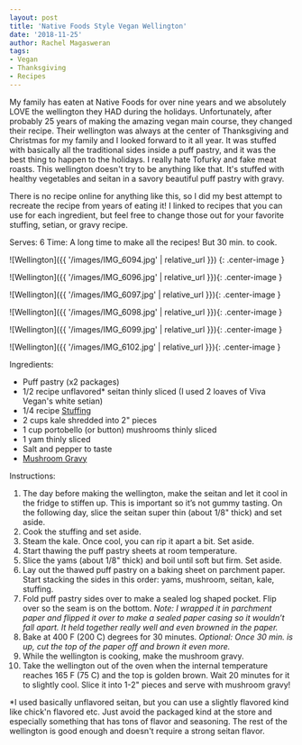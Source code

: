 ```yaml
---
layout: post
title: 'Native Foods Style Vegan Wellington'
date: '2018-11-25'
author: Rachel Magasweran
tags:
- Vegan
- Thanksgiving
- Recipes
---
```

My family has eaten at Native Foods for over nine years and we absolutely LOVE the wellington they HAD during the holidays. Unfortunately, after probably 25 years of making the amazing vegan main course, they changed their recipe. Their wellington was always at the center of Thanksgiving and Christmas for my family and I looked forward to it all year. It was stuffed with basically all the traditional sides inside a puff pastry, and it was the best thing to happen to the holidays. I really hate Tofurky and fake meat roasts. This wellington doesn't try to be anything like that. It's stuffed with healthy vegetables and seitan in a savory beautiful puff pastry with gravy.

There is no recipe online for anything like this, so I did my best attempt to recreate the recipe from years of eating it! I linked to recipes that you can use for each ingredient, but feel free to change those out for your favorite stuffing, setian, or gravy recipe. 

Serves: 6
Time: A long time to make all the recipes! But 30 min. to cook.

![Wellington]({{ '/images/IMG_6094.jpg' | relative_url }}) {: .center-image }

![Wellington]({{ '/images/IMG_6096.jpg' | relative_url }}){: .center-image }

![Wellington]({{ '/images/IMG_6097.jpg' | relative_url }}){: .center-image }

![Wellington]({{ '/images/IMG_6098.jpg' | relative_url }}){: .center-image }

![Wellington]({{ '/images/IMG_6099.jpg' | relative_url }}){: .center-image }

![Wellington]({{ '/images/IMG_6102.jpg' | relative_url }}){: .center-image }

Ingredients:

* Puff pastry (x2 packages)
* 1/2 recipe unflavored* seitan thinly sliced (I used 2 loaves of Viva Vegan's white setian)
* 1/4 recipe [Stuffing](https://www.karissasvegankitchen.com/easy-vegan-stuffing/)
* 2 cups kale shredded into 2" pieces
* 1 cup portobello (or button) mushrooms thinly sliced
* 1 yam thinly sliced
* Salt and pepper to taste
* [Mushroom Gravy](https://minimalistbaker.com/vegan-biscuits-and-gravy/)

Instructions:

1. The day before making the wellington, make the seitan and let it cool in the fridge to stiffen up. This is important so it’s not gummy tasting. On the following day, slice the seitan super thin (about 1/8" thick) and set aside.
2. Cook the stuffing and set aside.
3. Steam the kale. Once cool, you can rip it apart a bit. Set aside.
4. Start thawing the puff pastry sheets at room temperature. 
5. Slice the yams (about 1/8" thick) and boil until soft but firm. Set aside.
6. Lay out the thawed puff pastry on a baking sheet on parchment paper. Start stacking the sides in this order: yams, mushroom, seitan, kale, stuffing. 
7. Fold puff pastry sides over to make a sealed log shaped pocket. Flip over so the seam is on the bottom. *Note: I wrapped it in parchment paper and flipped it over to make a sealed paper casing so it wouldn’t fall apart. It held together really well and even browned in the paper.*
8. Bake at 400 F (200 C) degrees for 30 minutes. *Optional: Once 30 min. is up, cut the top of the paper off and brown it even more.*
9. While the wellington is cooking, make the mushroom gravy.
10. Take the wellington out of the oven when the internal temperature reaches 165 F (75 C) and the top is golden brown. Wait 20 minutes for it to slightly cool. Slice it into 1-2" pieces and serve with mushroom gravy!

*I used basically unflavored seitan, but you can use a slightly flavored kind like chick'n flavored etc. Just avoid the packaged kind at the store and especially something that has tons of flavor and seasoning. The rest of the wellington is good enough and doesn't require a strong seitan flavor. 

